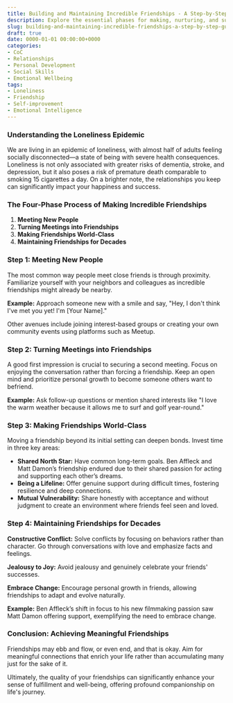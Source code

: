 ```yaml
---
title: Building and Maintaining Incredible Friendships - A Step-by-Step Guide
description: Explore the essential phases for making, nurturing, and sustaining world-class friendships that can enrich your life.
slug: building-and-maintaining-incredible-friendships-a-step-by-step-guide
draft: true
date: 0000-01-01 00:00:00+0000
categories:
- CoC
- Relationships
- Personal Development
- Social Skills
- Emotional Wellbeing
tags:
- Loneliness
- Friendship
- Self-improvement
- Emotional Intelligence
---
```


### Understanding the Loneliness Epidemic

We are living in an epidemic of loneliness, with almost half of adults feeling socially disconnected—a state of being with severe health consequences. Loneliness is not only associated with greater risks of dementia, stroke, and depression, but it also poses a risk of premature death comparable to smoking 15 cigarettes a day. On a brighter note, the relationships you keep can significantly impact your happiness and success.

### The Four-Phase Process of Making Incredible Friendships

1. **Meeting New People**
2. **Turning Meetings into Friendships**
3. **Making Friendships World-Class**
4. **Maintaining Friendships for Decades**

### Step 1: Meeting New People

The most common way people meet close friends is through proximity. Familiarize yourself with your neighbors and colleagues as incredible friendships might already be nearby.

**Example:** Approach someone new with a smile and say, "Hey, I don't think I've met you yet! I'm [Your Name]."

Other avenues include joining interest-based groups or creating your own community events using platforms such as Meetup.

### Step 2: Turning Meetings into Friendships

A good first impression is crucial to securing a second meeting. Focus on enjoying the conversation rather than forcing a friendship. Keep an open mind and prioritize personal growth to become someone others want to befriend.

**Example:** Ask follow-up questions or mention shared interests like "I love the warm weather because it allows me to surf and golf year-round."

### Step 3: Making Friendships World-Class

Moving a friendship beyond its initial setting can deepen bonds. Invest time in three key areas:

- **Shared North Star:** Have common long-term goals. Ben Affleck and Matt Damon’s friendship endured due to their shared passion for acting and supporting each other’s dreams.
- **Being a Lifeline:** Offer genuine support during difficult times, fostering resilience and deep connections.
- **Mutual Vulnerability:** Share honestly with acceptance and without judgment to create an environment where friends feel seen and loved.

### Step 4: Maintaining Friendships for Decades

**Constructive Conflict:** Solve conflicts by focusing on behaviors rather than character. Go through conversations with love and emphasize facts and feelings.

**Jealousy to Joy:** Avoid jealousy and genuinely celebrate your friends' successes.

**Embrace Change:** Encourage personal growth in friends, allowing friendships to adapt and evolve naturally.

**Example:** Ben Affleck’s shift in focus to his new filmmaking passion saw Matt Damon offering support, exemplifying the need to embrace change.

### Conclusion: Achieving Meaningful Friendships

Friendships may ebb and flow, or even end, and that is okay. Aim for meaningful connections that enrich your life rather than accumulating many just for the sake of it.

Ultimately, the quality of your friendships can significantly enhance your sense of fulfillment and well-being, offering profound companionship on life's journey.
